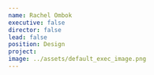 ```yaml
---
name: Rachel Ombok
executive: false
director: false
lead: false
position: Design
project:  
image: ../assets/default_exec_image.png
---
```

